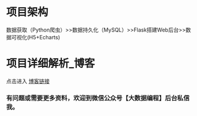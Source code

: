# 项目架构
数据获取（Python爬虫）>>数据持久化（MySQL）>>Flask搭建Web后台>>数据可视化(H5+Echarts)


# 项目详细解析_博客
点击进入  [博客链接](https://lfengting.gitee.io/blog/2020/03/24/python%E7%88%AC%E8%99%AB%E5%AE%9E%E6%88%98/)


### 有问题或需要更多资料，欢迎到微信公众号【大数据编程】后台私信我。
